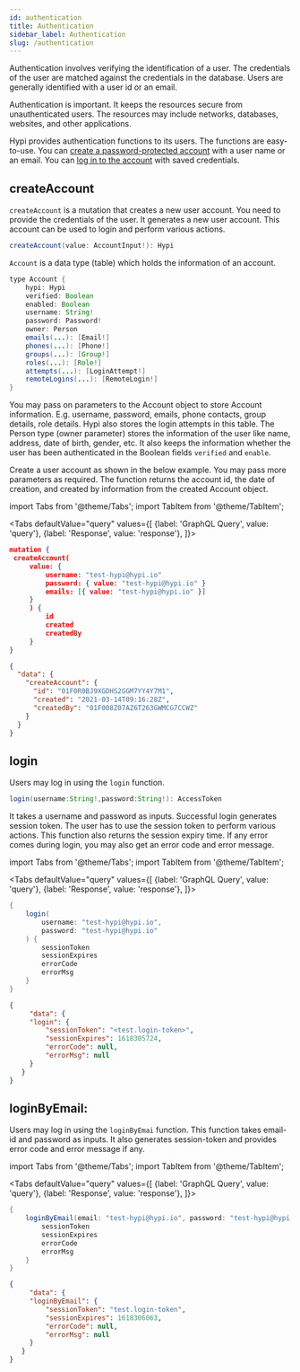 ```yaml
---
id: authentication
title: Authentication
sidebar_label: Authentication
slug: /authentication
---
```


Authentication involves verifying the identification of a user. The credentials of the user are matched against the credentials in the database. Users are generally identified with a user id or an email.

Authentication is important. It keeps the resources secure from unauthenticated users. The resources may include networks, databases, websites, and other applications. 

Hypi provides authentication functions to its users. The functions are easy-to-use. You can [create a password-protected account](#createAccount) with a user name or an email. You can [log in to the account](#login) with saved credentials.

## createAccount

`createAccount` is a mutation that creates a new user account. You need to provide the credentials of the user. It generates a new user account. This account can be used to login and perform various actions.
```java
createAccount(value: AccountInput!): Hypi
```
`Account` is a data type (table) which holds the information of an account.
```java
type Account {
    hypi: Hypi
    verified: Boolean
    enabled: Boolean
    username: String!
    password: Password!
    owner: Person
    emails(...): [Email!]
    phones(...): [Phone!]
    groups(...): [Group!]
    roles(...): [Role!]
    attempts(...): [LoginAttempt!]
    remoteLogins(...): [RemoteLogin!]
}
```
You may pass on parameters to the Account object to store Account information. E.g. username, password, emails, phone contacts, group details, role details. Hypi also stores the login attempts in this table. The Person type (owner parameter) stores the information of the user like name, address, date of birth, gender, etc. It also keeps the information whether the user has been authenticated in the Boolean fields `verified` and `enable`.

Create a user account as shown in the below example. You may pass more parameters as required. The  function returns the account id, the date of creation, and created by information from the created Account object.

import Tabs from '@theme/Tabs';
import TabItem from '@theme/TabItem';

<Tabs
  defaultValue="query"
  values={[
    {label: 'GraphQL Query', value: 'query'},
    {label: 'Response', value: 'response'},
  ]}>
<TabItem value="query">

```json
mutation {
 createAccount(
     value: {
         username: "test-hypi@hypi.io"
         password: { value: "test-hypi@hypi.io" }
         emails: [{ value: "test-hypi@hypi.io" }]
     }
     ) {
         id
         created
         createdBy
     }
}
```
</TabItem>

<TabItem value="response">

```json
{
  "data": {
    "createAccount": {
      "id": "01F0R0BJ9XGDHS2GGM7YY4Y7M1",
      "created": "2021-03-14T09:16:28Z",
      "createdBy": "01F008Z07AZ6T263GWMCG7CCWZ"
    }
  }
}
```

</TabItem>
</Tabs>

## login

Users may log in using the `login` function.
```java
login(username:String!,password:String!): AccessToken
```
 It takes a username and password as inputs. Successful login generates session token. The user has to use the session token to perform various actions. This function also returns the session expiry time. If any error comes during login, you may also get an error code and error message.

import Tabs from '@theme/Tabs';
import TabItem from '@theme/TabItem';

<Tabs
  defaultValue="query"
  values={[
    {label: 'GraphQL Query', value: 'query'},
    {label: 'Response', value: 'response'},
  ]}>
<TabItem value="query">

```java
{
    login(
        username: "test-hypi@hypi.io", 
        password: "test-hypi@hypi.io"
    ) {
        sessionToken
        sessionExpires
        errorCode
        errorMsg
    }
}
```

</TabItem>

<TabItem value="response">

```json
{
     "data": {
     "login": {
         "sessionToken": "<test.login-token>",
         "sessionExpires": 1618305724,
         "errorCode": null,
         "errorMsg": null
     }
   }
}
```

</TabItem>
</Tabs>

## loginByEmail:

Users may log in using the `loginByEmai` function. This function takes email-id and password as inputs. It also generates session-token and provides error code and error message if any.

import Tabs from '@theme/Tabs';
import TabItem from '@theme/TabItem';

<Tabs
  defaultValue="query"
  values={[
    {label: 'GraphQL Query', value: 'query'},
    {label: 'Response', value: 'response'},
  ]}>
<TabItem value="query">

```java
{
    loginByEmail(email: "test-hypi@hypi.io", password: "test-hypi@hypi.io") {
        sessionToken
        sessionExpires
        errorCode
        errorMsg
    }
}
```

</TabItem>

<TabItem value="response">

```json
{
     "data": {
     "loginByEmail": {
         "sessionToken": "test.login-token",
         "sessionExpires": 1618306063,
         "errorCode": null,
         "errorMsg": null
     }
   }
}
```

</TabItem>
</Tabs>

